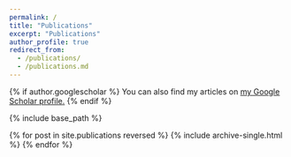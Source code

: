 ```yaml
---
permalink: /
title: "Publications"
excerpt: "Publications"
author_profile: true
redirect_from: 
  - /publications/
  - /publications.md
---
```




{% if author.googlescholar %}
  You can also find my articles on <u><a href="{{author.googlescholar}}">my Google Scholar profile</a>.</u>
{% endif %}

{% include base_path %}

{% for post in site.publications reversed %}
  {% include archive-single.html %}
{% endfor %}
